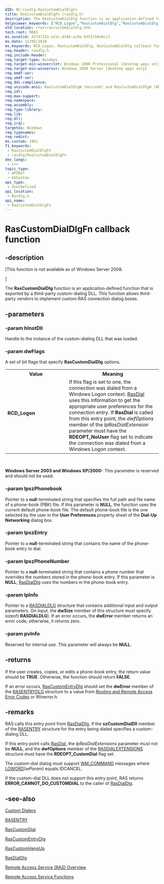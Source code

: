 ```yaml
---
UID: NC:rasdlg.RasCustomDialDlgFn
title: RasCustomDialDlgFn (rasdlg.h)
description: The RasCustomDialDlg function is an application-defined function that is exported by a third-party custom-dialing DLL. This function allows third-party vendors to implement custom RAS connection dialog boxes.
helpviewer_keywords: ["RCD_Logon","RasCustomDialDlg","RasCustomDialDlg callback function [RAS]","RasCustomDialDlgA","RasCustomDialDlgFn","RasCustomDialDlgFn callback","RasCustomDialDlgW","_ras_rascustomdialdlg","rasdlg/RasCustomDialDlg","rasdlg/RasCustomDialDlgA","rasdlg/RasCustomDialDlgW","rras.rascustomdialdlg"]
old-location: rras\rascustomdialdlg.htm
tech.root: RRAS
ms.assetid: d1f4715a-a31c-4346-ac0a-83f2c58e8cc1
ms.date: 12/05/2018
ms.keywords: RCD_Logon, RasCustomDialDlg, RasCustomDialDlg callback function [RAS], RasCustomDialDlgA, RasCustomDialDlgFn, RasCustomDialDlgFn callback, RasCustomDialDlgW, _ras_rascustomdialdlg, rasdlg/RasCustomDialDlg, rasdlg/RasCustomDialDlgA, rasdlg/RasCustomDialDlgW, rras.rascustomdialdlg
req.header: rasdlg.h
req.include-header: 
req.target-type: Windows
req.target-min-winverclnt: Windows 2000 Professional [desktop apps only]
req.target-min-winversvr: Windows 2000 Server [desktop apps only]
req.kmdf-ver: 
req.umdf-ver: 
req.ddi-compliance: 
req.unicode-ansi: RasCustomDialDlgW (Unicode) and RasCustomDialDlgA (ANSI)
req.idl: 
req.max-support: 
req.namespace: 
req.assembly: 
req.type-library: 
req.lib: 
req.dll: 
req.irql: 
targetos: Windows
req.typenames: 
req.redist: 
ms.custom: 19H1
f1_keywords:
 - RasCustomDialDlgFn
 - rasdlg/RasCustomDialDlgFn
dev_langs:
 - c++
topic_type:
 - APIRef
 - kbSyntax
api_type:
 - UserDefined
api_location:
 - Rasdlg.h
api_name:
 - RasCustomDialDlgFn
---
```


# RasCustomDialDlgFn callback function


## -description

<p class="CCE_Message">[This function is not available as of Windows Server 2008.

]

The 
<b>RasCustomDialDlg</b> function is an application-defined function that is exported by a third-party custom-dialing DLL. This function allows third-party vendors to implement custom RAS connection dialog boxes.

## -parameters

### -param hInstDll

Handle to the instance of the custom-dialing DLL that was loaded.

### -param dwFlags

A set of bit flags that specify <b>RasCustomDialDlg</b> options. 

<table>
<tr>
<th>Value</th>
<th>Meaning</th>
</tr>
<tr>
<td width="40%"><a id="RCD_Logon"></a><a id="rcd_logon"></a><a id="RCD_LOGON"></a><dl>
<dt><b>RCD_Logon</b></dt>
</dl>
</td>
<td width="60%">
If this flag is set to one, the connection was dialed from a Windows Logon context. <a href="/windows/desktop/api/ras/nf-ras-rasdiala">RasDial</a> uses this information to get the appropriate user preferences for the connection entry. If <b>RasDial</b> is called from this entry point, the <i>dwfOptions</i> member of the <i>lpRasDialExtension</i> parameter must have the <b>RDEOPT_NoUser</b> flag set to indicate the connection was dialed from a Windows Logon context.

</td>
</tr>
</table>
 

<b>Windows Server 2003 and Windows XP/2000:  </b>This parameter is reserved and should not be used.

### -param lpszPhonebook

Pointer to a <b>null</b>-terminated string that specifies the full path and file name of a phone-book (PBK) file. If this parameter is <b>NULL</b>, the function uses the current default phone-book file. The default phone-book file is the one selected by the user in the <b>User Preferences</b> property sheet of the <b>Dial-Up Networking</b> dialog box.

### -param lpszEntry

Pointer to a <b>null</b>-terminated string that contains the name of the phone-book entry to dial.

### -param lpszPhoneNumber

Pointer to a <b>null</b>-terminated string that contains a phone number that overrides the numbers stored in the phone-book entry. If this parameter is <b>NULL</b>, 
<a href="/windows/desktop/api/rasdlg/nf-rasdlg-rasdialdlga">RasDialDlg</a> uses the numbers in the phone-book entry.

### -param lpInfo

Pointer to a 
<a href="/previous-versions/windows/desktop/legacy/aa377023(v=vs.85)">RASDIALDLG</a> structure that contains additional input and output parameters. On input, the <b>dwSize</b> member of this structure must specify sizeof(
<b>RASDIALDLG</b>). If an error occurs, the <b>dwError</b> member returns an error code; otherwise, it returns zero.

### -param pvInfo

Reserved for internal use. This parameter will always be <b>NULL</b>.

## -returns

If the user creates, copies, or edits a phone-book entry, the return value should be <b>TRUE</b>. Otherwise, the function should return <b>FALSE</b>.

If an error occurs, 
<a href="/windows/desktop/api/rasdlg/nc-rasdlg-rascustomentrydlgfn">RasCustomEntryDlg</a> should set the <b>dwError</b> member of the 
<a href="/previous-versions/windows/desktop/legacy/aa377260(v=vs.85)">RASENTRYDLG</a> structure to a value from <a href="/windows/desktop/RRAS/routing-and-remote-access-error-codes">Routing and Remote Access Error Codes</a> or Winerror.h.

## -remarks

RAS calls this entry point from 
<a href="/windows/desktop/api/rasdlg/nf-rasdlg-rasdialdlga">RasDialDlg</a>, if the <b>szCustomDialDll</b> member of the 
<a href="/previous-versions/windows/desktop/legacy/aa377274(v=vs.85)">RASENTRY</a> structure for the entry being dialed specifies a custom-dialing DLL.

If this entry point calls 
<a href="/windows/desktop/api/ras/nf-ras-rasdiala">RasDial</a>, the <i>lpRasDialExtensions</i> parameter must not be <b>NULL</b>, and the <b>dwfOptions</b> member of the 
<a href="/previous-versions/windows/desktop/legacy/aa377029(v=vs.85)">RASDIALEXTENSIONS</a> structure must have the <b>RDEOPT_CustomDial</b> flag set.

The custom-dial dialog must support 
<a href="/windows/desktop/menurc/wm-command">WM_COMMAND</a> messages where 
<a href="/previous-versions/windows/desktop/legacy/ms632659(v=vs.85)">LOWORD</a>(<i>wParam</i>) equals IDCANCEL.

If the custom-dial DLL does not support this entry point, RAS returns <b>ERROR_CANNOT_DO_CUSTOMDIAL</b> to the caller of 
<a href="/windows/desktop/api/rasdlg/nf-rasdlg-rasdialdlga">RasDialDlg</a>.

## -see-also

<a href="/windows/desktop/RRAS/custom-dialers">Custom Dialers</a>



<a href="/previous-versions/windows/desktop/legacy/aa377274(v=vs.85)">RASENTRY</a>



<a href="/windows/desktop/api/ras/nc-ras-rascustomdialfn">RasCustomDial</a>



<a href="/windows/desktop/api/rasdlg/nc-rasdlg-rascustomentrydlgfn">RasCustomEntryDlg</a>



<a href="/windows/desktop/api/ras/nc-ras-rascustomhangupfn">RasCustomHangUp</a>



<a href="/windows/desktop/api/rasdlg/nf-rasdlg-rasdialdlga">RasDialDlg</a>



<a href="/windows/desktop/RRAS/about-remote-access-service">Remote Access Service (RAS) Overview</a>



<a href="/windows/desktop/RRAS/remote-access-service-functions">Remote Access Service Functions</a>

